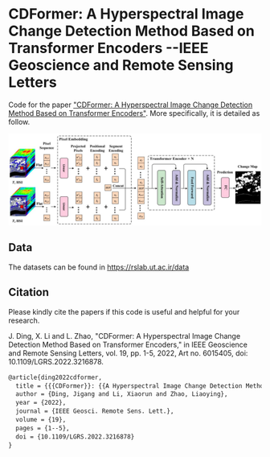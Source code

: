 # CDFormer: A Hyperspectral Image Change Detection Method Based on Transformer Encoders --IEEE Geoscience and Remote Sensing Letters

Code for the paper ["CDFormer: A Hyperspectral Image Change Detection Method Based on Transformer Encoders"](https://ieeexplore.ieee.org/document/9930108).  More specifically, it is detailed as follow. 

![CDFormer](./CDFormer.jpg)

## Data

The datasets can be found in https://rslab.ut.ac.ir/data

## Citation

Please kindly cite the papers if this code is useful and helpful for your research.

J. Ding, X. Li and L. Zhao, "CDFormer: A Hyperspectral Image Change Detection Method Based on Transformer Encoders," in IEEE Geoscience and Remote Sensing Letters, vol. 19, pp. 1-5, 2022, Art no. 6015405, doi: 10.1109/LGRS.2022.3216878.

```tex
@article{ding2022cdformer,
  title = {{{CDFormer}}: {{A Hyperspectral Image Change Detection Method Based}} on {{Transformer Encoders}}},
  author = {Ding, Jigang and Li, Xiaorun and Zhao, Liaoying},
  year = {2022},
  journal = {IEEE Geosci. Remote Sens. Lett.},
  volume = {19},
  pages = {1--5},
  doi = {10.1109/LGRS.2022.3216878}
}
```

